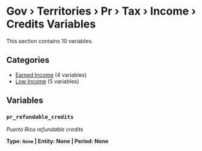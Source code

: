# Gov › Territories › Pr › Tax › Income › Credits Variables

This section contains 10 variables.

## Categories

- [Earned Income](earned_income/index.md) (4 variables)
- [Low Income](low_income/index.md) (5 variables)

## Variables

### `pr_refundable_credits`
*Puerto Rico refundable credits*

**Type: `None` | Entity: None | Period: None**
